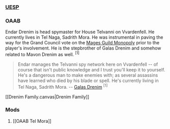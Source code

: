 ### [UESP](https://en.uesp.net/wiki/Morrowind:Tel_Naga#People)
### OAAB
Endar Drenim is head spymaster for House Telvanni on Vvardenfell. He currently lives in Tel Naga, Sadrith Mora. He was instrumental in paving the way for the Grand Council vote on the [Mages Guild Monopoly](https://en.uesp.net/wiki/Morrowind:Mages_Guild_Monopoly) prior to the player's involvement. He is the stepbrother of Galas Drenim and somehow related to Mavon Drenim as well. <sup>[1]</sup>

> Endar manages the Telvanni spy network here on Vvardenfell -- of course that isn't public knowledge and I trust you'll keep it to yourself. He's a dangerous man to make enemies with; as several assassins have learned who died by his blade or spell. He's currently living in Tel Naga, Sadrith Mora. -- [Galas Drenim](https://en.uesp.net/wiki/Morrowind:Galas_Drenim) <sup>[1]</sup>

[[Drenim Family.canvas|Drenim Family]]
### Mods
1. [[OAAB Tel Mora]]